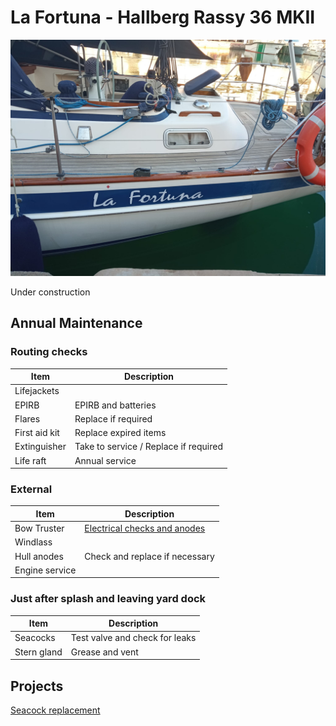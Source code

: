 # La Fortuna - Hallberg Rassy 36 MKII

![LaFortuna](images/lafortuna.jpg)


Under construction

## Annual Maintenance

### Routing checks

| Item | Description |
| --- | ----------- |
| Lifejackets | |
| EPIRB | EPIRB and batteries |
| Flares | Replace if required |
| First aid kit | Replace expired items |
| Extinguisher | Take to service / Replace if required |
| Life raft | Annual service  |

### External

| Item | Description |
| --- | ----------- |
| Bow Truster | [Electrical checks and anodes](jobs/service-bow-thruster.md) |
| Windlass | |
| Hull anodes | Check and replace if necessary |
| Engine service |  |


### Just after splash and leaving yard dock

| Item | Description |
| --- | ----------- |
| Seacocks | Test valve and check for leaks |
| Stern gland | Grease and vent  |


## Projects

[Seacock replacement](projects/seacock-replacement.md)
